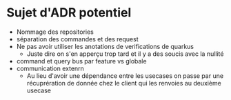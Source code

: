 # Sujet d'ADR potentiel

- Nommage des repositories
- séparation des commandes et des request
- Ne pas avoir utiliser les anotations de verifications de quarkus
  - Juste dire on s'en apperçu trop tard et il y a des soucis avec la nullité
- command et query bus par feature vs globale
- communication extenrn
  - Au lieu d'avoir une dépendance entre les usecases on passe par une récuprération de donnée chez le client qui les renvoies au deuxième usecase
